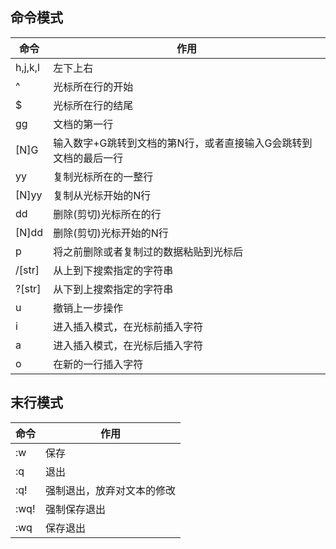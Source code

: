 ## 命令模式
命令|作用
-----|-----
h,j,k,l|左下上右
^|光标所在行的开始
$|光标所在行的结尾
gg|文档的第一行
[N]G|输入数字+G跳转到文档的第N行，或者直接输入G会跳转到文档的最后一行
yy|复制光标所在的一整行
[N]yy|复制从光标开始的N行
dd|删除(剪切)光标所在的行
[N]dd|删除(剪切)光标开始的N行
p|将之前删除或者复制过的数据粘贴到光标后
/[str]|从上到下搜索指定的字符串
?[str]|从下到上搜索指定的字符串
u|撤销上一步操作
i|进入插入模式，在光标前插入字符
a|进入插入模式，在光标后插入字符
o|在新的一行插入字符

## 末行模式
命令|作用
-----|-----
:w|保存
:q|退出
:q!|强制退出，放弃对文本的修改
:wq!|强制保存退出
:wq|保存退出